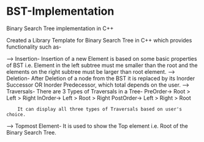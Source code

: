 # BST-Implementation
Binary Search Tree implementation in C++

Created a Library Template for Binary Search Tree in C++ which provides functionality such as-

--> Insertion-
        Insertion of a new Element is based on some basic properties of BST i.e. Element in the left subtree must me smaller than the root and the elements on the right subtree           must be larger than root element. 
--> Deletion-
        After Deletion of a node from the BST it is replaced by its Inorder Successor OR Inorder Predecessor, which total depends on the user.
--> Traversals-
        There are 3 Types of Traversals in a Tree- 
        PreOrder-> Root > Left > Right
        InOrder-> Left > Root > Right
        PostOrder-> Left > Right > Root
        
        It can display all three types of Traversals based on user's choice.
--> Topmost Element-
        It is used to show the Top element i.e. Root of the Binary Search Tree.

